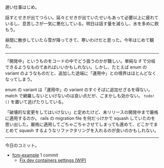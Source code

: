 遅い仕事はじめ。

話すとせきが出てつらい。延々とせきが出ていたせいもあって必要以上に疲れているし、息苦しさが一気に悪化している。明日は話す量を減らし、水を多めに飲もう。

昼間に散歩していたら雪が降ってきて、寒いわけだと思った。今年はじめて観た。

---

「開発中」というものをコードの中でどう扱うのかが難しい。単純な if で分岐できるようなものであればいいかもしれない。しかし、たとえば enum の variant のようなものだと、追加した途端に「運用中」との境界はほとんどなくなってしまう。

enum の variant は「運用中」の variant のすぐそばに追加せざるを得ない。 match で網羅しないといけないのは良い点だが、ごまかしも効かない。 `todo!()` を置いて逃げたりしている。

「破壊的な変更をしてはいけない」と定めたけど、未リリースの開発中まで厳格に適用するのか。 rails の migration file を何だっけかで squash していたのを思い出した。厳格に適用してごちゃごちゃさせてしまっても進めて、どこかでまとめて squash するようなリファクタリングを入れるのが良いのかもしれない。

---

今日のコミット。

- [fcm-example](https://github.com/bouzuya/fcm-example) 1 commit
  - [Fix dev containers settings (WIP)](https://github.com/bouzuya/fcm-example/commit/4f2028c6bbcb37765c75c3e39c226f7fc7b414cc)

